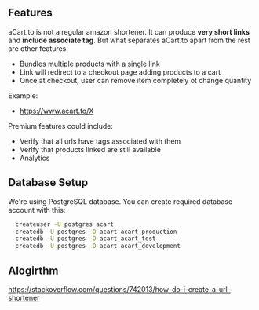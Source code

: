 ## Features
aCart.to is not a regular amazon shortener. It can produce **very short links** and **include associate tag**. But what separates aCart.to apart from the rest are other features:
- Bundles multiple products with a single link
- Link will redirect to a checkout page adding products to a cart
- Once at checkout, user can remove item completely ot change quantity

Example:
- https://www.acart.to/X 

Premium features could include:
- Verify that all urls have tags associated with them
- Verify that products linked are still available
- Analytics


## Database Setup

We're using PostgreSQL database. You can create required database account with this:

```bash
  createuser -U postgres acart
  createdb -U postgres -O acart acart_production
  createdb -U postgres -O acart acart_test
  createdb -U postgres -O acart acart_development
```

## Alogirthm

https://stackoverflow.com/questions/742013/how-do-i-create-a-url-shortener
